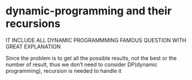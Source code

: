 # dynamic-programming and their recursions


IT INCLUDE ALL DYNAMIC PROGRAMMMING FAMOUS QUESTION WITH GREAT EXPLANATION



Since the problem is to get all the possible results, not the best or the number of result, thus we don’t need to consider DP(dynamic programming), recursion is needed to handle it

